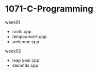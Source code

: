 # 1071-C-Programming
  week01
   * roots.cpp
   * tempconvert.cpp
   * welcome.cpp
   
  week02
   * leap year.cpp
   * seconds.cpp
